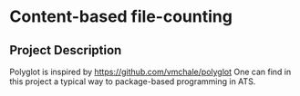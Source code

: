 # Content-based file-counting

## Project Description

Polyglot is inspired by https://github.com/vmchale/polyglot
One can find in this project a typical way to package-based
programming in ATS.

